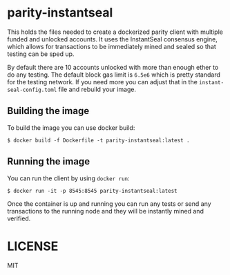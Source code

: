 # parity-instantseal

This holds the files needed to create a dockerized parity client with multiple funded
and unlocked accounts. It uses the InstantSeal consensus engine, which allows for transactions
to be immediately mined and sealed so that testing can be sped up.

By default there are 10 accounts unlocked with more than enough ether to do any testing. The
default block gas limit is `6.5e6` which is pretty standard for the testing network. If you need
more you can adjust that in the `instant-seal-config.toml` file and rebuild your image.

## Building the image

To build the image you can use docker build:

```
$ docker build -f Dockerfile -t parity-instantseal:latest .
```

## Running the image

You can run the client by using `docker run`:

```
$ docker run -it -p 8545:8545 parity-instantseal:latest
```

Once the container is up and running you can run any tests or send any transactions to
the running node and they will be instantly mined and verified.

# LICENSE

MIT
